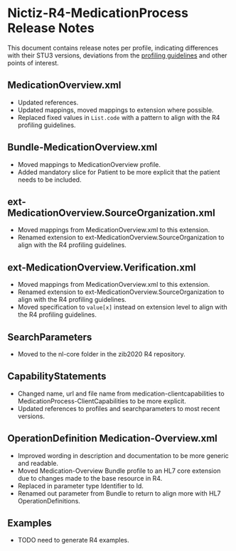 # Nictiz-R4-MedicationProcess Release Notes

This document contains release notes per profile, indicating differences with their STU3 versions, deviations from the [profiling guidelines](https://informatiestandaarden.nictiz.nl/wiki/FHIR:V1.0_FHIR_Profiling_Guidelines_R4) and other points of interest.

## MedicationOverview.xml
- Updated references.
- Updated mappings, moved mappings to extension where possible.
- Replaced fixed values in `List.code` with a pattern to align with the R4 profiling guidelines.

## Bundle-MedicationOverview.xml
- Moved mappings to MedicationOverview profile.
- Added mandatory slice for Patient to be more explicit that the patient needs to be included.

## ext-MedicationOverview.SourceOrganization.xml
- Moved mappings from MedicationOverview.xml to this extension.
- Renamed extension to ext-MedicationOverview.SourceOrganization to align with the R4 profiling guidelines.

## ext-MedicationOverview.Verification.xml
- Moved mappings from MedicationOverview.xml to this extension.
- Renamed extension to ext-MedicationOverview.SourceOrganization to align with the R4 profiling guidelines.
- Moved specification to `value[x]` instead on extension level to align with the R4 profiling guidelines.

## SearchParameters
- Moved to the nl-core folder in the zib2020 R4 repository.

## CapabilityStatements
- Changed name, url and file name from medication-clientcapabilities to MedicationProcess-ClientCapabilities to be more explicit.
- Updated references to profiles and searchparameters to most recent versions.

## OperationDefinition Medication-Overview.xml
- Improved wording in description and documentation to be more generic and readable.
- Moved Medication-Overview Bundle profile to an HL7 core extension due to changes made to the base resource in R4.
- Replaced in parameter type Identifier to Id.
- Renamed out parameter from Bundle to return to align more with HL7 OperationDefinitions.

## Examples
- TODO need to generate R4 examples.